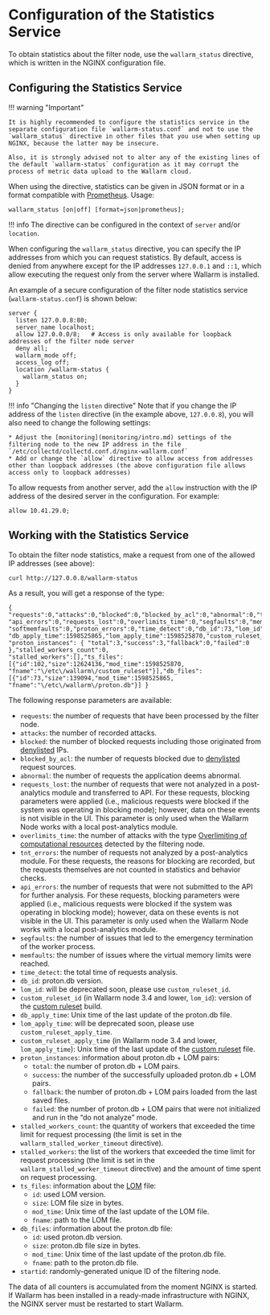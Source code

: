 [doc-configure-kubernetes]:     configure-kubernetes-en.md
[link-prometheus]:              https://prometheus.io/
[gl-lom]:                       ../glossary-en.md#custom-ruleset-the-former-term-is-lom

# Configuration of the Statistics Service

To obtain statistics about the filter node, use the `wallarm_status` directive, which is written in the NGINX configuration file.

## Configuring the Statistics Service

!!! warning "Important"

    It is highly recommended to configure the statistics service in the separate configuration file `wallarm-status.conf` and not to use the `wallarm_status` directive in other files that you use when setting up NGINX, because the latter may be insecure.
    
    Also, it is strongly advised not to alter any of the existing lines of the default `wallarm-status` configuration as it may corrupt the process of metric data upload to the Wallarm cloud.

When using the directive, statistics can be given in JSON format or in a format compatible with [Prometheus][link-prometheus]. Usage:

```
wallarm_status [on|off] [format=json|prometheus];
``` 

!!! info
    The directive can be configured in the context of `server` and/or `location`.

When configuring the `wallarm_status` directive, you can specify the IP addresses from which you can request statistics. By default, access is denied from anywhere except for the IP addresses `127.0.0.1` and `::1`, which allow executing the request only from the server where Wallarm is installed.

An example of a secure configuration of the filter node statistics service (`wallarm-status.conf`) is shown below:

```
server {
  listen 127.0.0.8:80;
  server_name localhost;
  allow 127.0.0.0/8;   # Access is only available for loopback addresses of the filter node server  
  deny all;                  
  wallarm_mode off;
  access_log off;
  location /wallarm-status {
    wallarm_status on;
  }
}

```

!!! info "Changing the `listen` directive"
    Note that if you change the IP address of the `listen` directive (in the example above, `127.0.0.8`), you will also need to change the following settings:
    
    * Adjust the [monitoring](monitoring/intro.md) settings of the filtering node to the new IP address in the file `/etc/collectd/collectd.conf.d/nginx-wallarm.conf`
    * Add or change the `allow` directive to allow access from addresses other than loopback addresses (the above configuration file allows access only to loopback addresses)

To allow requests from another server, add the `allow` instruction with the IP address of the desired server in the configuration. For example:

```
allow 10.41.29.0;
```


##  Working with the Statistics Service

To obtain the filter node statistics, make a request from one of the allowed IP addresses (see above):

```
curl http://127.0.0.8/wallarm-status
```

As a result, you will get a response of the type:

```
{ "requests":0,"attacks":0,"blocked":0,"blocked_by_acl":0,"abnormal":0,"tnt_errors":0,
"api_errors":0,"requests_lost":0,"overlimits_time":0,"segfaults":0,"memfaults":0,
"softmemfaults":0,"proton_errors":0,"time_detect":0,"db_id":73,"lom_id":102,"custom_ruleset_id":102,
"db_apply_time":1598525865,"lom_apply_time":1598525870,"custom_ruleset_apply_time":1598525870,
"proton_instances": { "total":3,"success":3,"fallback":0,"failed":0 },"stalled_workers_count":0,
"stalled_workers":[],"ts_files":[{"id":102,"size":12624136,"mod_time":1598525870,
"fname":"\/etc\/wallarm\/custom_ruleset"}],"db_files":[{"id":73,"size":139094,"mod_time":1598525865,
"fname":"\/etc\/wallarm\/proton.db"}] }
```

The following response parameters are available:
*   `requests`: the number of requests that have been processed by the filter node.
*   `attacks`: the number of recorded attacks.
*   `blocked`: the number of blocked requests including those originated from [denylisted](../user-guides/ip-lists/denylist.md) IPs.
*   `blocked_by_acl`: the number of requests blocked due to [denylisted](../user-guides/ip-lists/denylist.md) request sources.
*   `abnormal`: the number of requests the application deems abnormal.
*   `requests_lost`: the number of requests that were not analyzed in a post-analytics module and transferred to API. For these requests, blocking parameters were applied (i.e., malicious requests were blocked if the system was operating in blocking mode); however, data on these events is not visible in the UI. This parameter is only used when the Wallarm Node works with a local post-analytics module.
*   `overlimits_time`: the number of attacks with the type [Overlimiting of computational resources](../attacks-vulns-list.md#overlimiting-of-computational-resources) detected by the filtering node.
*   `tnt_errors`: the number of requests not analyzed by a post-analytics module. For these requests, the reasons for blocking are recorded, but the requests themselves are not counted in statistics and behavior checks.
*   `api_errors`: the number of requests that were not submitted to the API for further analysis. For these requests, blocking parameters were applied (i.e., malicious requests were blocked if the system was operating in blocking mode); however, data on these events is not visible in the UI. This parameter is only used when the Wallarm Node works with a local post-analytics module.
*   `segfaults`: the number of issues that led to the emergency termination of the worker process.
*   `memfaults`: the number of issues where the virtual memory limits were reached.
*   `time_detect`: the total time of requests analysis.
*   `db_id`: proton.db version.
*   `lom_id`: will be deprecated soon, please use `custom_ruleset_id`.
*   `custom_ruleset_id` (in Wallarm node 3.4 and lower, `lom_id`): version of the [custom ruleset][gl-lom] build.
*   `db_apply_time`: Unix time of the last update of the proton.db file.
*   `lom_apply_time`: will be deprecated soon, please use `custom_ruleset_apply_time`.
*   `custom_ruleset_apply_time` (in Wallarm node 3.4 and lower, `lom_apply_time`): Unix time of the last update of the [custom ruleset](../glossary-en.md#custom-ruleset-the-former-term-is-lom) file.
*   `proton_instances`: information about proton.db + LOM pairs:
    *   `total`: the number of proton.db + LOM pairs.
    *   `success`: the number of the successfully uploaded proton.db + LOM pairs.
    *   `fallback`: the number of proton.db + LOM pairs loaded from the last saved files.
    *   `failed`: the number of proton.db + LOM pairs that were not initialized and run in the “do not analyze” mode.
*   `stalled_workers_count`: the quantity of workers that exceeded the time limit for request processing (the limit is set in the `wallarm_stalled_worker_timeout` directive).
*   `stalled_workers`: the list of the workers that exceeded the time limit for request processing (the limit is set in the `wallarm_stalled_worker_timeout` directive) and the amount of time spent on request processing.
*   `ts_files`: information about the [LOM](../glossary-en.md#custom-ruleset-the-former-term-is-lom) file:
    *   `id`: used LOM version.
    *   `size`: LOM file size in bytes.
    *   `mod_time`: Unix time of the last update of the LOM file.
    *   `fname`: path to the LOM file.
*   `db_files`: information about the proton.db file:
    *   `id`: used proton.db version.
    *   `size`: proton.db file size in bytes.
    *   `mod_time`: Unix time of the last update of the proton.db file.
    *   `fname`: path to the proton.db file.
* `startid`: randomly-generated unique ID of the filtering node.

The data of all counters is accumulated from the moment NGINX is started. If Wallarm has been installed in a ready-made infrastructure with NGINX, the NGINX server must be restarted to start Wallarm.
